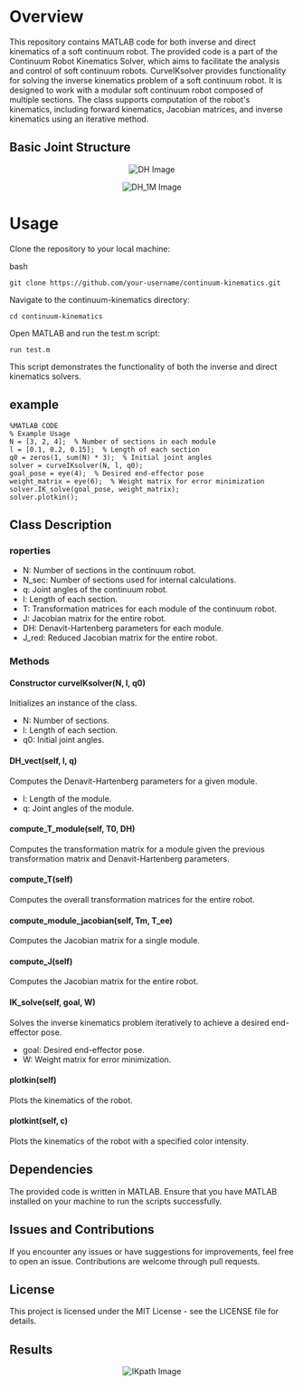 # Overview
This repository contains MATLAB code for both inverse and direct kinematics of a soft continuum robot. The provided code is a part of the Continuum Robot Kinematics Solver, which aims to facilitate the analysis and control of soft continuum robots.
CurveIKsolver provides functionality for solving the inverse kinematics problem of a soft continuum robot. It is designed to work with a modular soft continuum robot composed of multiple sections. The class supports computation of the robot's kinematics, including forward kinematics, Jacobian matrices, and inverse kinematics using an iterative method.
## Basic Joint Structure 
<p align="center">
  <img src="https://github.com/ATLED-3301/soft_continuum_IK/blob/main/DH.jpg" alt="DH Image">
</p>

<p align="center">
  <img src="https://github.com/ATLED-3301/soft_continuum_IK/blob/main/DH_1M.png" alt="DH_1M Image">
</p>

# Usage
Clone the repository to your local machine:

bash
  ```
  git clone https://github.com/your-username/continuum-kinematics.git
  ```
Navigate to the continuum-kinematics directory:
```
cd continuum-kinematics
```
Open MATLAB and run the test.m script:
```
run test.m
```
This script demonstrates the functionality of both the inverse and direct kinematics solvers.

## example 
```
%MATLAB CODE
% Example Usage
N = [3, 2, 4];  % Number of sections in each module
l = [0.1, 0.2, 0.15];  % Length of each section
q0 = zeros(1, sum(N) * 3);  % Initial joint angles
solver = curveIKsolver(N, l, q0);
goal_pose = eye(4);  % Desired end-effector pose
weight_matrix = eye(6);  % Weight matrix for error minimization
solver.IK_solve(goal_pose, weight_matrix);
solver.plotkin();
```

## Class Description
### roperties
- N: Number of sections in the continuum robot.
- N_sec: Number of sections used for internal calculations.
- q: Joint angles of the continuum robot.
- l: Length of each section.
- T: Transformation matrices for each module of the continuum robot.
- J: Jacobian matrix for the entire robot.
- DH: Denavit-Hartenberg parameters for each module.
- J_red: Reduced Jacobian matrix for the entire robot.

### Methods
#### Constructor curveIKsolver(N, l, q0)

Initializes an instance of the class.
- N: Number of sections.
- l: Length of each section.
- q0: Initial joint angles.
####  DH_vect(self, l, q)

Computes the Denavit-Hartenberg parameters for a given module.
- l: Length of the module.
- q: Joint angles of the module.
####  compute_T_module(self, T0, DH)

Computes the transformation matrix for a module given the previous transformation matrix and Denavit-Hartenberg parameters.
#### compute_T(self)

Computes the overall transformation matrices for the entire robot.
#### compute_module_jacobian(self, Tm, T_ee)

Computes the Jacobian matrix for a single module.
#### compute_J(self)

Computes the Jacobian matrix for the entire robot.
#### IK_solve(self, goal, W)

Solves the inverse kinematics problem iteratively to achieve a desired end-effector pose.
- goal: Desired end-effector pose.
- W: Weight matrix for error minimization.
#### plotkin(self)

Plots the kinematics of the robot.
#### plotkint(self, c)

Plots the kinematics of the robot with a specified color intensity.
## Dependencies
The provided code is written in MATLAB. Ensure that you have MATLAB installed on your machine to run the scripts successfully.

## Issues and Contributions
If you encounter any issues or have suggestions for improvements, feel free to open an issue. Contributions are welcome through pull requests.

## License
This project is licensed under the MIT License - see the LICENSE file for details.

## Results
<p align="center">
  <img src="https://github.com/ATLED-3301/soft_continuum_IK/blob/main/IKpath.jpg" alt="IKpath Image">
</p>

